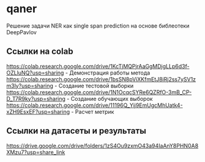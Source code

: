 # qaner  
Решение задачи NER как single span prediction на основе библеотеки DeepPavlov  
## Ссылки на colab
https://colab.research.google.com/drive/1KcTjMQPjrAaGgMDjgLLp6d3f-OZLluNQ?usp=sharing - Демонстрация работы метода
https://colab.research.google.com/drive/1bsSN8pViXKfmEtJ8iRj2ss7ySV1zm3ly?usp=sharing - Создание тестовой выборки  
https://colab.research.google.com/drive/1N1OcqcSYRe6QZRfO-3mB_CP-D_T7R9ky?usp=sharing - Создание обучающих выборок  
https://colab.research.google.com/drive/11196Q_Yij9EmUgcMhUatk4-xZH9EsxEF?usp=sharing - Расчет метрик 
## Ссылки на датасеты и результаты  
https://drive.google.com/drive/folders/1zS4Ou9zxmO43a94IaAnY8PHN0A8XMzu7?usp=share_link 
